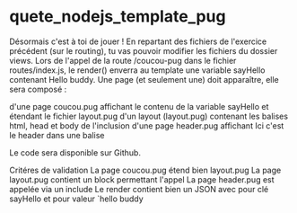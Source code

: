 # quete_nodejs_template_pug

Désormais c'est à toi de jouer ! En repartant des fichiers de l'exercice précédent (sur le routing), tu vas pouvoir modifier les fichiers du dossier views. Lors de l'appel de la route /coucou-pug dans le fichier routes/index.js, le render() enverra au template une variable sayHello contenant Hello buddy. Une page (et seulement une) doit apparaître, elle sera composé :

d'une page coucou.pug affichant le contenu de la variable sayHello et étendant le fichier layout.pug
d'un layout (layout.pug) contenant les balises html, head et body
de l'inclusion d'une page header.pug affichant Ici c'est le header dans une balise <p>
Le code sera disponible sur Github.

Critéres de validation
La page coucou.pug étend bien layout.pug
La page layout.pug contient un block permettant l'appel
La page header.pug est appelée via un include
Le render contient bien un JSON avec pour clé sayHello et pour valeur `hello buddy
